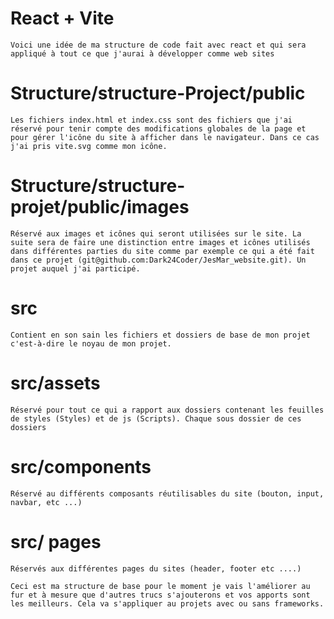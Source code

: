 # React + Vite

    Voici une idée de ma structure de code fait avec react et qui sera appliqué à tout ce que j'aurai à développer comme web sites 

# Structure/structure-Project/public 

    Les fichiers index.html et index.css sont des fichiers que j'ai réservé pour tenir compte des modifications globales de la page et pour gérer l'icône du site à afficher dans le navigateur. Dans ce cas j'ai pris vite.svg comme mon icône.

# Structure/structure-projet/public/images 

    Réservé aux images et icônes qui seront utilisées sur le site. La suite sera de faire une distinction entre images et icônes utilisés dans différentes parties du site comme par exemple ce qui a été fait dans ce projet (git@github.com:Dark24Coder/JesMar_website.git). Un projet auquel j'ai participé.

# src 

    Contient en son sain les fichiers et dossiers de base de mon projet c'est-à-dire le noyau de mon projet.

# src/assets 

    Réservé pour tout ce qui a rapport aux dossiers contenant les feuilles de styles (Styles) et de js (Scripts). Chaque sous dossier de ces dossiers 

# src/components 

    Réservé au différents composants réutilisables du site (bouton, input, navbar, etc ...) 

# src/ pages 

    Réservés aux différentes pages du sites (header, footer etc ....)

    Ceci est ma structure de base pour le moment je vais l'améliorer au fur et à mesure que d'autres trucs s'ajouterons et vos apports sont les meilleurs. Cela va s'appliquer au projets avec ou sans frameworks.

